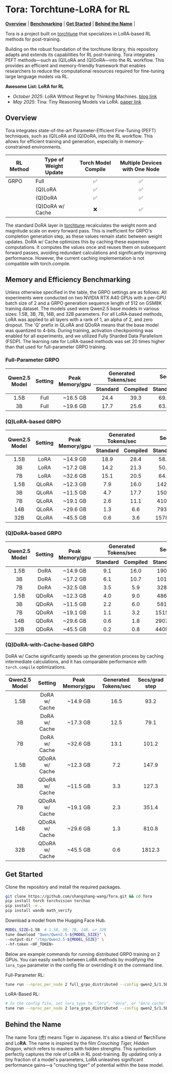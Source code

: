 # Tora: Torchtune-LoRA for RL

[**Overview**](#overview) | [**Benchmarking**](#memory-and-efficiency-benchmarking) | [**Get Started**](#get-started) |  [**Behind the Name**](#behind-the-name) |

Tora is a project built on [torchtune](https://github.com/meta-pytorch/torchtune) that specializes in LoRA-based RL methods for post-training.

Building on the robust foundation of the torchtune library, this repository adapts and extends its capabilities for RL post-training.
Tora integrates PEFT methods—such as (Q)LoRA and (Q)DoRA—into the RL workflow.
This provides an efficient and memory-friendly framework that enables researchers to reduce the computational resources required for fine-tuning large language models via RL.

**Awesome List: LoRA for RL**
* *October 2025*: LoRA Without Regret by Thinking Machines. [blog link](https://thinkingmachines.ai/blog/lora/)
* *May 2025*: Tina: Tiny Reasoning Models via LoRA. [paper link](https://github.com/shangshang-wang/Tina)

## Overview

Tora integrates state-of-the-art Parameter-Efficient Fine-Tuning (PEFT) techniques, such as (Q)LoRA and (Q)DoRA, into the RL workflow.
This allows for efficient training and generation, especially in memory-constrained environments.

| RL Method | Type of Weight Update | Torch Model Compile | Multiple Devices with One Node |
|-----------|-----------------------|:-------------------:|:------------------------------:|
| GRPO      | Full                  |          ✅          |               ✅                | 
|           | (Q)LoRA               |          ✅          |               ✅                |
|           | (Q)DoRA               |          ✅          |               ✅                |
|           | (Q)DoRA w/ Cache      |          ❌          |               ✅                |

The standard DoRA layer in [torchtune](https://github.com/meta-pytorch/torchtune) recalculates the weight norm and magnitude scale on every forward pass. This is inefficient for GRPO's completion generation step, as these values remain static between weight updates.
DoRA w/ Cache optimizes this by caching these expensive computations. It computes the values once and reuses them on subsequent forward passes, avoiding redundant calculations and significantly improving performance. However, the current caching implementation is not compatible with torch.compile.

## Memory and Efficiency Benchmarking

Unless otherwise specified in the table, the GRPO settings are as follows:
All experiments were conducted on two NVIDIA RTX A40 GPUs with a per-GPU batch size of 2 and a GRPO generation sequence length of 512 on GSM8K training dataset.
The models used were Qwen2.5 base models in various sizes: 1.5B, 3B, 7B, 14B, and 32B parameters.
For all LoRA-based methods, LoRA was applied to all layers with a rank of 1, an alpha of 2, and zero dropout.
The 'Q' prefix in QLoRA and QDoRA means that the base model was quantized to 4-bits.
During training, activation checkpointing was enabled for all experiments, and we utilized Fully Sharded Data Parallelism (FSDP).
The learning rate for LoRA-based methods was set 20 times higher than that used for full-parameter GRPO training.

### Full-Parameter GRPO

<table>
  <thead>
    <tr>
      <th rowspan=2 style="text-align:center;">Qwen2.5 Model</th>
      <th rowspan=2 style="text-align:center;">Setting</th>
      <th rowspan=2 style="text-align:center;">Peak Memory/gpu</th>
      <th colspan=2 style="text-align:center;">Generated Tokens/sec</th>
      <th colspan=2 style="text-align:center;">Secs/grad step</th>
    </tr>
    <tr>
      <th style="text-align:center;">Standard</th>
      <th style="text-align:center;">Compiled</th>
      <th style="text-align:center;">Standard</th>
      <th style="text-align:center;">Compiled</th>
    </tr>
  </thead>
  <tbody>
    <tr>
      <td style="text-align:center;">1.5B</td>
      <td style="text-align:center;">Full</td>
      <td style="text-align:center;">~16.5 GB</td>
      <td style="text-align:center;">24.4</td>
      <td style="text-align:center;">39.3</td>
      <td style="text-align:center;">69.2</td>
      <td style="text-align:center;">77.5</td>
    </tr>
    <tr>
      <td style="text-align:center;">3B</td>
      <td style="text-align:center;">Full</td>
      <td style="text-align:center;">~19.6 GB</td>
      <td style="text-align:center;">17.7</td>
      <td style="text-align:center;">25.6</td>
      <td style="text-align:center;">63.5</td>
      <td style="text-align:center;">72.5</td>
    </tr>
  </tbody>
</table>

### (Q)LoRA-based GRPO

<table>
  <thead>
    <tr>
      <th rowspan=2 style="text-align:center;">Qwen2.5 Model</th>
      <th rowspan=2 style="text-align:center;">Setting</th>
      <th rowspan=2 style="text-align:center;">Peak Memory/gpu</th>
      <th colspan=2 style="text-align:center;">Generated Tokens/sec</th>
      <th colspan=2 style="text-align:center;">Secs/grad step</th>
    </tr>
    <tr>
      <th style="text-align:center;">Standard</th>
      <th style="text-align:center;">Compiled</th>
      <th style="text-align:center;">Standard</th>
      <th style="text-align:center;">Compiled</th>
    </tr>
  </thead>
  <tbody>
    <tr>
      <td style="text-align:center;">1.5B</td>
      <td style="text-align:center;">LoRA</td>
      <td style="text-align:center;">~14.9 GB</td>
      <td style="text-align:center;">18.9</td>
      <td style="text-align:center;">28.4</td>
      <td style="text-align:center;">58.5</td>
      <td style="text-align:center;">49.7</td>
    </tr>
    <tr>
      <td style="text-align:center;">3B</td>
      <td style="text-align:center;">LoRA</td>
      <td style="text-align:center;">~17.2 GB</td>
      <td style="text-align:center;">14.2</td>
      <td style="text-align:center;">21.3</td>
      <td style="text-align:center;">50.6</td>
      <td style="text-align:center;">48.8</td>
    </tr>
    <tr>
      <td style="text-align:center;">7B</td>
      <td style="text-align:center;">LoRA</td>
      <td style="text-align:center;">~32.6 GB</td>
      <td style="text-align:center;">15.1</td>
      <td style="text-align:center;">20.5</td>
      <td style="text-align:center;">64.8</td>
      <td style="text-align:center;">68.0</td>
    </tr>
    <tr>
      <td style="text-align:center;">1.5B</td>
      <td style="text-align:center;">QLoRA</td>
      <td style="text-align:center;">~12.3 GB</td>
      <td style="text-align:center;">7.9</td>
      <td style="text-align:center;">16.0</td>
      <td style="text-align:center;">142.7</td>
      <td style="text-align:center;">71.5</td>
    </tr>
    <tr>
      <td style="text-align:center;">3B</td>
      <td style="text-align:center;">QLoRA</td>
      <td style="text-align:center;">~11.5 GB</td>
      <td style="text-align:center;">4.7</td>
      <td style="text-align:center;">17.7</td>
      <td style="text-align:center;">150.8</td>
      <td style="text-align:center;">87.6</td>
    </tr>
    <tr>
      <td style="text-align:center;">7B</td>
      <td style="text-align:center;">QLoRA</td>
      <td style="text-align:center;">~19.1 GB</td>
      <td style="text-align:center;">2.6</td>
      <td style="text-align:center;">11.1</td>
      <td style="text-align:center;">410.0</td>
      <td style="text-align:center;">135.3</td>
    </tr>
    <tr>
      <td style="text-align:center;">14B</td>
      <td style="text-align:center;">QLoRA</td>
      <td style="text-align:center;">~29.6 GB</td>
      <td style="text-align:center;">1.3</td>
      <td style="text-align:center;">6.6</td>
      <td style="text-align:center;">793.4</td>
      <td style="text-align:center;">189.7</td>
    </tr>
    <tr>
      <td style="text-align:center;">32B</td>
      <td style="text-align:center;">QLoRA</td>
      <td style="text-align:center;">~45.5 GB</td>
      <td style="text-align:center;">0.6</td>
      <td style="text-align:center;">3.6</td>
      <td style="text-align:center;">1578.8</td>
      <td style="text-align:center;">312.6</td>
    </tr>
  </tbody>
</table>

### (Q)DoRA-based GRPO

<table>
  <thead>
    <tr>
      <th rowspan=2 style="text-align:center;">Qwen2.5 Model</th>
      <th rowspan=2 style="text-align:center;">Setting</th>
      <th rowspan=2 style="text-align:center;">Peak Memory/gpu</th>
      <th colspan=2 style="text-align:center;">Generated Tokens/sec</th>
      <th colspan=2 style="text-align:center;">Secs/grad step</th>
    </tr>
    <tr>
      <th style="text-align:center;">Standard</th>
      <th style="text-align:center;">Compiled</th>
      <th style="text-align:center;">Standard</th>
      <th style="text-align:center;">Compiled</th>
    </tr>
  </thead>
  <tbody>
    <tr>
      <td style="text-align:center;">1.5B</td>
      <td style="text-align:center;">DoRA</td>
      <td style="text-align:center;">~14.9 GB</td>
      <td style="text-align:center;">9.1</td>
      <td style="text-align:center;">16.0</td>
      <td style="text-align:center;">190.0</td>
      <td style="text-align:center;">117.7</td>
    </tr>
    <tr>
      <td style="text-align:center;">3B</td>
      <td style="text-align:center;">DoRA</td>
      <td style="text-align:center;">~17.2 GB</td>
      <td style="text-align:center;">6.1</td>
      <td style="text-align:center;">10.7</td>
      <td style="text-align:center;">101.3</td>
      <td style="text-align:center;">118.8</td>
    </tr>
    <tr>
      <td style="text-align:center;">7B</td>
      <td style="text-align:center;">DoRA</td>
      <td style="text-align:center;">~32.5 GB</td>
      <td style="text-align:center;">3.5</td>
      <td style="text-align:center;">5.9</td>
      <td style="text-align:center;">328.1</td>
      <td style="text-align:center;">233.0</td>
    </tr>
    <tr>
      <td style="text-align:center;">1.5B</td>
      <td style="text-align:center;">QDoRA</td>
      <td style="text-align:center;">~12.3 GB</td>
      <td style="text-align:center;">4.0</td>
      <td style="text-align:center;">9.0</td>
      <td style="text-align:center;">486.5</td>
      <td style="text-align:center;">191.5</td>
    </tr>
    <tr>
      <td style="text-align:center;">3B</td>
      <td style="text-align:center;">QDoRA</td>
      <td style="text-align:center;">~11.5 GB</td>
      <td style="text-align:center;">2.2</td>
      <td style="text-align:center;">6.0</td>
      <td style="text-align:center;">581.0</td>
      <td style="text-align:center;">219.8</td>
    </tr>
    <tr>
      <td style="text-align:center;">7B</td>
      <td style="text-align:center;">QDoRA</td>
      <td style="text-align:center;">~19.1 GB</td>
      <td style="text-align:center;">1.1</td>
      <td style="text-align:center;">3.2</td>
      <td style="text-align:center;">1515.3</td>
      <td style="text-align:center;">488.3</td>
    </tr>
    <tr>
      <td style="text-align:center;">14B</td>
      <td style="text-align:center;">QDoRA</td>
      <td style="text-align:center;">~29.6 GB</td>
      <td style="text-align:center;">0.6</td>
      <td style="text-align:center;">1.8</td>
      <td style="text-align:center;">2907.8</td>
      <td style="text-align:center;">911.6</td>
    </tr>
    <tr>
      <td style="text-align:center;">32B</td>
      <td style="text-align:center;">QDoRA</td>
      <td style="text-align:center;">~45.5 GB</td>
      <td style="text-align:center;">0.2</td>
      <td style="text-align:center;">0.8</td>
      <td style="text-align:center;">4409.3</td>
      <td style="text-align:center;">1478.6</td>
    </tr>
  </tbody>
</table>

### (Q)DoRA-with-Cache-based GRPO

DoRA w/ Cache significantly speeds up the generation process by caching intermediate calculations, and it has comparable performance with `torch.compile` optimizations.

<table>
  <thead>
    <tr>
      <th rowspan=2 style="text-align:center;">Qwen2.5 Model</th>
      <th rowspan=2 style="text-align:center;">Setting</th>
      <th rowspan=2 style="text-align:center;">Peak Memory/gpu</th>
      <th colspan=2 style="text-align:center;">Generated Tokens/sec</th>
      <th colspan=2 style="text-align:center;">Secs/grad step</th>
    </tr>
  </thead>
  <tbody>
    <tr>
      <td style="text-align:center;">1.5B</td>
      <td style="text-align:center;">DoRA w/ Cache</td>
      <td style="text-align:center;">~14.9 GB</td>
      <td colspan=2 style="text-align:center;">16.5</td>
      <td colspan=2 style="text-align:center;">93.2</td>
    </tr>
    <tr>
      <td style="text-align:center;">3B</td>
      <td style="text-align:center;">DoRA w/ Cache</td>
      <td style="text-align:center;">~17.3 GB</td>
      <td colspan=2 style="text-align:center;">12.5</td>
      <td colspan=2 style="text-align:center;">79.1</td>
    </tr>
    <tr>
      <td style="text-align:center;">7B</td>
      <td style="text-align:center;">DoRA w/ Cache</td>
      <td style="text-align:center;">~32.6 GB</td>
      <td colspan=2 style="text-align:center;">13.1</td>
      <td colspan=2 style="text-align:center;">101.2</td>
    </tr>
    <tr>
      <td style="text-align:center;">1.5B</td>
      <td style="text-align:center;">QDoRA w/ Cache</td>
      <td style="text-align:center;">~12.3 GB</td>
      <td colspan=2 style="text-align:center;">7.2</td>
      <td colspan=2 style="text-align:center;">147.9</td>
    </tr>
    <tr>
      <td style="text-align:center;">3B</td>
      <td style="text-align:center;">QDoRA w/ Cache</td>
      <td style="text-align:center;">~11.5 GB</td>
      <td colspan=2 style="text-align:center;">3.3</td>
      <td colspan=2 style="text-align:center;">127.3</td>
    </tr>
    <tr>
      <td style="text-align:center;">7B</td>
      <td style="text-align:center;">QDoRA w/ Cache</td>
      <td style="text-align:center;">~19.1 GB</td>
      <td colspan=2 style="text-align:center;">2.3</td>
      <td colspan=2 style="text-align:center;">351.4</td>
    </tr>
    <tr>
      <td style="text-align:center;">14B</td>
      <td style="text-align:center;">QDoRA w/ Cache</td>
      <td style="text-align:center;">~29.6 GB</td>
      <td colspan=2 style="text-align:center;">1.3</td>
      <td colspan=2 style="text-align:center;">810.8</td>
    </tr>
    <tr>
      <td style="text-align:center;">32B</td>
      <td style="text-align:center;">QDoRA w/ Cache</td>
      <td style="text-align:center;">~45.5 GB</td>
      <td colspan=2 style="text-align:center;">0.6</td>
      <td colspan=2 style="text-align:center;">1812.3</td>
    </tr>
  </tbody>
</table>

## Get Started

Clone the repository and install the required packages.

```bash
git clone https://github.com/shangshang-wang/Tora.git && cd Tora
pip install torch torchvision torchao
pip install -e .
pip install wandb math_verify
```

Download a model from the Hugging Face Hub.
```bash
MODEL_SIZE=1.5B  # 1.5B, 3B, 7B, 14B, or 32B
tune download "Qwen/Qwen2.5-${MODEL_SIZE}" \
--output-dir "/tmp/Qwen2.5-${MODEL_SIZE}" \
--hf-token <HF_TOKEN>
```

Below are example commands for running distributed GRPO training on 2 GPUs.
You can easily switch between LoRA methods by modifying the `lora_type` parameter in the config file or overriding it on the command line.

Full-Parameter RL:
```bash
tune run --nproc_per_node 2 full_grpo_distributed --config qwen2_5/1.5B_full_grpo
```

LoRA-Based RL:
```bash
# In the config file, set lora_type to "lora", "dora", or "dora_cache"
tune run --nproc_per_node 2 lora_grpo_distributed --config qwen2_5/1.5B_lora_grpo model.lora_type="lora"
```

## Behind the Name

The name Tora (虎) means Tiger in Japanese. It's also a blend of **To**rchTune and Lo**RA**. 
The name is inspired by the film _Crouching Tiger, Hidden Dragon_, which refers to masters with hidden strengths.
This symbolism perfectly captures the role of LoRA in RL post-training.
By updating only a tiny fraction of a model's parameters, LoRA unleashes significant performance gains—a "crouching tiger" of potential within the base model.
